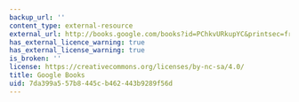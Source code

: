 ```yaml
---
backup_url: ''
content_type: external-resource
external_url: http://books.google.com/books?id=PChkvURkupYC&printsec=frontcover
has_external_licence_warning: true
has_external_license_warning: true
is_broken: ''
license: https://creativecommons.org/licenses/by-nc-sa/4.0/
title: Google Books
uid: 7da399a5-57b8-445c-b462-443b9289f56d
---
```


